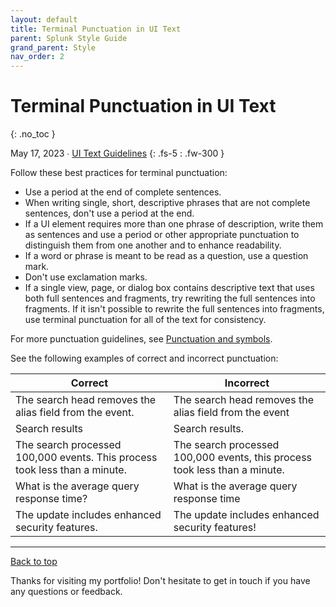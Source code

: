 ```yaml
---
layout: default
title: Terminal Punctuation in UI Text
parent: Splunk Style Guide
grand_parent: Style
nav_order: 2
---
```


# Terminal Punctuation in UI Text
{: .no_toc }

May 17, 2023 ∙ [UI Text Guidelines](https://docs.splunk.com/Documentation/StyleGuide/current/StyleGuide/UIGuidelines#Terminal_punctuation)
{: .fs-5 : .fw-300 }

Follow these best practices for terminal punctuation:

*   Use a period at the end of complete sentences.
*   When writing single, short, descriptive phrases that are not complete sentences, don't use a period at the end.
*   If a UI element requires more than one phrase of description, write them as sentences and use a period or other appropriate punctuation to distinguish them from one another and to enhance readability.
*   If a word or phrase is meant to be read as a question, use a question mark.
*   Don't use exclamation marks.
*   If a single view, page, or dialog box contains descriptive text that uses both full sentences and fragments, try rewriting the full sentences into fragments. If it isn't possible to rewrite the full sentences into fragments, use terminal punctuation for all of the text for consistency.

For more punctuation guidelines, see [Punctuation and symbols](http://docs.splunk.com/Documentation/StyleGuide/current/StyleGuide/Showingsymbolsintext).

See the following examples of correct and incorrect punctuation:

| Correct | Incorrect |
| --- | --- |
| The search head removes the alias field from the event. | The search head removes the alias field from the event |
| Search results | Search results. |
| The search processed 100,000 events. This process took less than a minute. | The search processed 100,000 events, this process took less than a minute. |
| What is the average query response time? | What is the average query response time |
| The update includes enhanced security features. | The update includes enhanced security features! |

---

[Back to top](#top)

Thanks for visiting my portfolio! Don't hesitate to get in touch if you have any questions or feedback.
